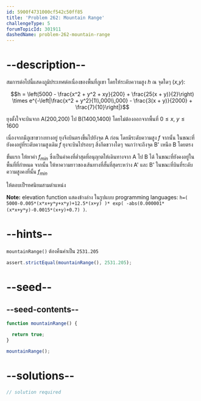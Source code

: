 ```yaml
---
id: 5900f4731000cf542c50ff85
title: 'Problem 262: Mountain Range'
challengeType: 5
forumTopicId: 301911
dashedName: problem-262-mountain-range
---
```


# --description--

สมการต่อไปนี้แสดงภูมิประเทศต่อเนื่องของพื้นที่ภูเขา โดยให้ระดับความสูง $h$ ณ จุดใดๆ ($x$,$y$):

$$h = \left(5000 - \frac{x^2 + y^2 + xy}{200} + \frac{25(x + y)}{2}\right) \times e^{-\left|\frac{x^2 + y^2}{1\\,000\\,000} - \frac{3(x + y)}{2000} + \frac{7}{10}\right|}$$

ยุงตั้งใจจะบินจาก A(200,200) ไป B(1400,1400) โดยไม่ต้องออกจากพื้นที่ $0 ≤ x$, $y ≤ 1600$

เนื่องจากมีภูเขาขวางทางอยู่ ยุงจึงบินตรงขึ้นไปยังจุด A ก่อน โดยมีระดับความสูง $f$ จากนั้น ในขณะที่ยังคงอยู่ที่ระดับความสูงเดิม $f$ ยุงจะบินไปรอบๆ สิ่งกีดขวางใดๆ จนกว่าจะถึงจุด B' เหนือ B โดยตรง

ขั้นแรก ให้หาค่า $f_{min}$ ซึ่งเป็นค่าคงที่ต่ำสุดที่อนุญาตให้เดินทางจาก A ไป B ได้ ในขณะที่ยังคงอยู่ในพื้นที่ที่กำหนด จากนั้น ให้หาความยาวของเส้นทางที่สั้นที่สุดระหว่าง A' และ B' ในขณะที่บินที่ระดับความสูงคงที่นั้น $f_{min}$

ให้ตอบเป็ฯทศนิยมสามตำแหน่ง

**Note:** elevation function แสดงข้างล่าง ในรูปแบบ programming languages: `h=( 5000-0.005*(x*x+y*y+x*y)+12.5*(x+y) )* exp( -abs(0.000001*(x*x+y*y)-0.0015*(x+y)+0.7) )`.

# --hints--

`mountainRange()` ต้องคืนค่าเป็น `2531.205`

```js
assert.strictEqual(mountainRange(), 2531.205);
```

# --seed--

## --seed-contents--

```js
function mountainRange() {

  return true;
}

mountainRange();
```

# --solutions--

```js
// solution required
```
